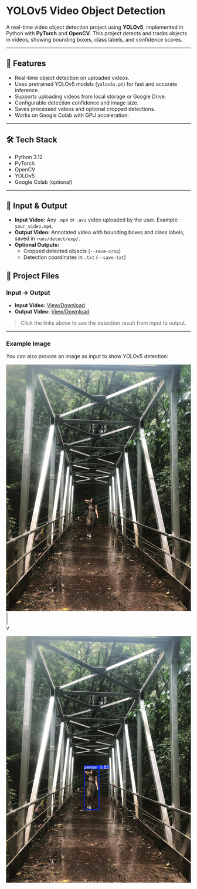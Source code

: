 # YOLOv5 Video Object Detection

A real-time video object detection project using **YOLOv5**, implemented in Python with **PyTorch** and **OpenCV**. This project detects and tracks objects in videos, showing bounding boxes, class labels, and confidence scores.

---

## 🚀 Features

- Real-time object detection on uploaded videos.
- Uses pretrained YOLOv5 models (`yolov5s.pt`) for fast and accurate inference.
- Supports uploading videos from local storage or Google Drive.
- Configurable detection confidence and image size.
- Saves processed videos and optional cropped detections.
- Works on Google Colab with GPU acceleration.

---

## 🛠 Tech Stack

- Python 3.12  
- PyTorch  
- OpenCV  
- YOLOv5  
- Google Colab (optional)

---

## 📁 Input & Output

- **Input Video:** Any `.mp4` or `.avi` video uploaded by the user. Example: `your_video.mp4`.  
- **Output Video:** Annotated video with bounding boxes and class labels, saved in `runs/detect/exp/`.  
- **Optional Outputs:**  
  - Cropped detected objects (`--save-crop`)  
  - Detection coordinates in `.txt` (`--save-txt`)  


## 🔗 Project Files

### Input → Output

- **Input Video:** [View/Download](https://drive.google.com/file/d/1f7yg-yfKDP5lIMl21Yu-SU2ummSM-K_d/view?usp=sharingz)  
- **Output Video:** [View/Download](https://drive.google.com/file/d/1tUAhEZc5lLqnIrPD532UmvRD8Sgeq_kP/view?usp=sharing)  

> Click the links above to see the detection result from input to output.

---

### Example Image

You can also provide an image as input to show YOLOv5 detection:

![Example Detection](nisha.jpg)
<br> | 
<br> |
<br> v
 
![Example Detection](outputnisha.jpg)



